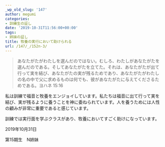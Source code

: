 ```yaml
---
_wp_old_slug: '147'
author: megumi
categories:
- 訓練生の証し
date: '2019-10-31T11:56:00+00:00'
tags:
- 姉妹の証し
title: 牧養の実行において助けられる
url: /147/_/152n-3/
---
```

> あなたがたがわたしを選んだのではない。むしろ、わたしがあなたがたを選んだのである。そしてあなたがたを立てた。それは、あなたがたが出て行って実を結び、あなたがたの実が残るためであり、あなたがたがわたしの名の中で父に求めるものは何でも、彼があなたがたに与えてくださるためである。ヨハネ 15:16

私は訓練で福音と牧養をエンジョイしています。私たちは福音に出て行って実を結び、実が残るように養うことを神に委ねられています。人を養うためには人性の顧みが非常に重要であると感じています。

訓練では実行面を学ぶクラスがあり、牧養においてすごく助けになっています。

2019年10月31日

第15期生　N姉妹